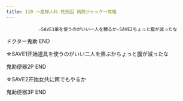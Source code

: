 ```yaml
---
title: 110 ～産婦人科 死刑囚 病院ジャック～攻略
---
```


                ☆SAVE1薬を使うのがいい一人を嬲るか☆SAVE2ちょっと腹が減ったな

ドクター鬼助 END

☆SAVE1开始道具を使うのがいい二人を弄ぶかちょっと腹が減ったな

鬼助便器2P END

☆SAVE2开始女共に餌でもやるか

鬼助便器3P END
              
